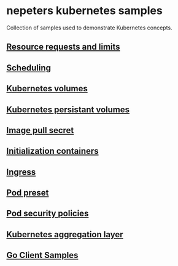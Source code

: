 # nepeters kubernetes samples

Collection of samples used to demonstrate Kubernetes concepts.

## [Resource requests and limits](./04-kubernetes-resource-limits/)

## [Scheduling](./05-kubernetes-scheduling-samples/)

## [Kubernetes volumes](./06-kubernetes-volumes)

## [Kubernetes persistant volumes](./07-kubernetes-persistent-volumes/)

## [Image pull secret](./08-image-pull-secret/)

## [Initialization containers](./09-kubernetes-init-container/)

## [Ingress](./10-kubernetes-ingress-samples/)

## [Pod preset](./11-kubernetes-pod-preset/)

## [Pod security policies](./12-kubernetes-pod-security-policies/)

## [Kubernetes aggregation layer](./13-aggregation-layer/)

## [Go Client Samples](./99-kubernetes-go-client-samples/)
